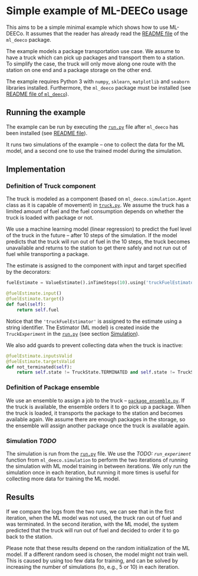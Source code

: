 # Simple example of ML-DEECo usage

This aims to be a simple minimal example which shows how to use ML-DEECo. It assumes that the reader has already read the [README file](../../../ml_deeco/README.md) of the `ml_deeco` package.

The example models a package transportation use case. We assume to have a truck which can pick up packages and transport them to a station. To simplify the case, the truck will only move along one route with the station on one end and a package storage on the other end.

The example requires Python 3 with `numpy`, `sklearn`, `matplotlib` and `seaborn` libraries installed. Furthermore, the `ml_deeco` package must be installed (see [README file of `ml_deeco`](../../../ml_deeco/README.md#installation)).

## Running the example

The example can be run by executing the [`run.py`](run.py) file after `ml_deeco` has been installed (see [README file](../../../ml_deeco/README.md)).

It runs two simulations of the example &ndash; one to collect the data for the ML model, and a second one to use the trained model during the simulation.

## Implementation

### Definition of Truck component

The truck is modeled as a component (based on `ml_deeco.simulation.Agent` class as it is capable of movement) in [`truck.py`](truck.py). We assume the truck has a limited amount of fuel and the fuel consumption depends on whether the truck is loaded with package or not.

We use a machine learning model (linear regression) to predict the fuel level of the truck in the future &ndash; after 10 steps of the simulation. If the model predicts that the truck will run out of fuel in the 10 steps, the truck becomes unavailable and returns to the station to get there safely and not run out of fuel while transporting a package.

The estimate is assigned to the component with input and target specified by the decorators:
```py
fuelEstimate = ValueEstimate().inTimeSteps(10).using('truckFuelEstimator')

@fuelEstimate.input()
@fuelEstimate.target()
def fuel(self):
    return self.fuel
```

Notice that the `'truckFuelEstimator'` is assigned to the estimate using a string identifier. The Estimator (ML model) is created inside the `TruckExperiment` in the [`run.py`](run.py) (see section [Simulation](#simulation)).

We also add guards to prevent collecting data when the truck is inactive:
```py
@fuelEstimate.inputsValid
@fuelEstimate.targetsValid
def not_terminated(self):
    return self.state != TruckState.TERMINATED and self.state != TruckState.AT_STATION
```

### Definition of Package ensemble

We use an ensemble to assign a job to the truck &ndash; [`package_ensemble.py`](package_ensemble.py). If the truck is available, the ensemble orders it to go pick up a package. When the truck is loaded, it transports the package to the station and becomes available again. We assume there are enough packages in the storage, so the ensemble will assign another package once the truck is available again.

### Simulation *TODO*

The simulation is run from the [`run.py`](run.py) file. We use the *TODO: `run_experiment`* function from `ml_deeco.simulation` to perform the two iterations of running the simulation with ML model training in between iterations. We only run the simulation once in each iteration, but running it more times is useful for collecting more data for training the ML model.

## Results

If we compare the logs from the two runs, we can see that in the first iteration, when the ML model was not used, the truck ran out of fuel and was terminated. In the second iteration, with the ML model, the system predicted that the truck will run out of fuel and decided to order it to go back to the station.

Please note that these results depend on the random initialization of the ML model. If a different random seed is chosen, the model might not train well. This is caused by using too few data for training, and can be solved by increasing the number of simulations (to, e.g., 5 or 10) in each iteration.
